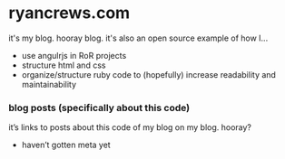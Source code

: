 ryancrews.com
=============

it's my blog.  hooray blog.  it's also an open source example of how I...
+ use angulrjs in RoR projects
+ structure html and css
+ organize/structure ruby code to (hopefully) increase readability and maintainability

### blog posts (specifically about this code)

it’s links to posts about this code of my blog on my blog.  hooray?
+ haven’t gotten meta yet
